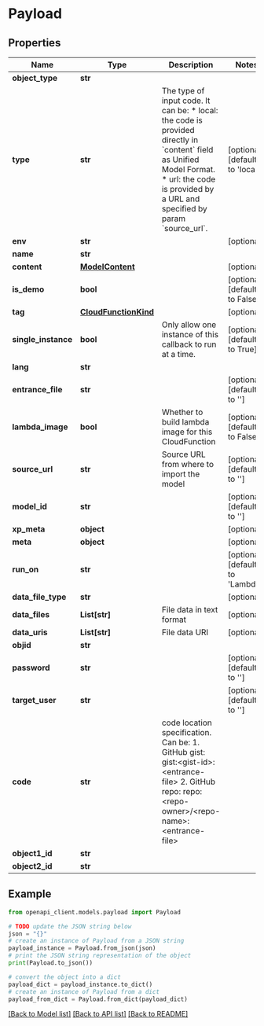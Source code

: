 # Payload


## Properties

Name | Type | Description | Notes
------------ | ------------- | ------------- | -------------
**object_type** | **str** |  | 
**type** | **str** | The type of input code. It can be:  * local: the code is provided directly in &#x60;content&#x60; field as Unified Model Format. * url: the code is provided by a URL and specified by param &#x60;source_url&#x60;. | [optional] [default to 'local']
**env** | **str** |  | [optional] 
**name** | **str** |  | 
**content** | [**ModelContent**](ModelContent.md) |  | [optional] 
**is_demo** | **bool** |  | [optional] [default to False]
**tag** | [**CloudFunctionKind**](CloudFunctionKind.md) |  | [optional] 
**single_instance** | **bool** | Only allow one instance of this callback to run at a time. | [optional] [default to True]
**lang** | **str** |  | 
**entrance_file** | **str** |  | [optional] [default to '']
**lambda_image** | **bool** | Whether to build lambda image for this CloudFunction | [optional] [default to False]
**source_url** | **str** | Source URL from where to import the model | [optional] [default to '']
**model_id** | **str** |  | [optional] [default to '']
**xp_meta** | **object** |  | [optional] 
**meta** | **object** |  | [optional] 
**run_on** | **str** |  | [optional] [default to 'Lambda']
**data_file_type** | **str** |  | [optional] 
**data_files** | **List[str]** | File data in text format | [optional] 
**data_uris** | **List[str]** | File data URI | [optional] 
**objid** | **str** |  | 
**password** | **str** |  | [optional] [default to '']
**target_user** | **str** |  | [optional] [default to '']
**code** | **str** | code location specification. Can be: 1. GitHub gist: gist:&lt;gist-id&gt;:&lt;entrance-file&gt; 2. GitHub repo: repo:&lt;repo-owner&gt;/&lt;repo-name&gt;:&lt;entrance-file&gt; | 
**object1_id** | **str** |  | 
**object2_id** | **str** |  | 

## Example

```python
from openapi_client.models.payload import Payload

# TODO update the JSON string below
json = "{}"
# create an instance of Payload from a JSON string
payload_instance = Payload.from_json(json)
# print the JSON string representation of the object
print(Payload.to_json())

# convert the object into a dict
payload_dict = payload_instance.to_dict()
# create an instance of Payload from a dict
payload_from_dict = Payload.from_dict(payload_dict)
```
[[Back to Model list]](../README.md#documentation-for-models) [[Back to API list]](../README.md#documentation-for-api-endpoints) [[Back to README]](../README.md)


